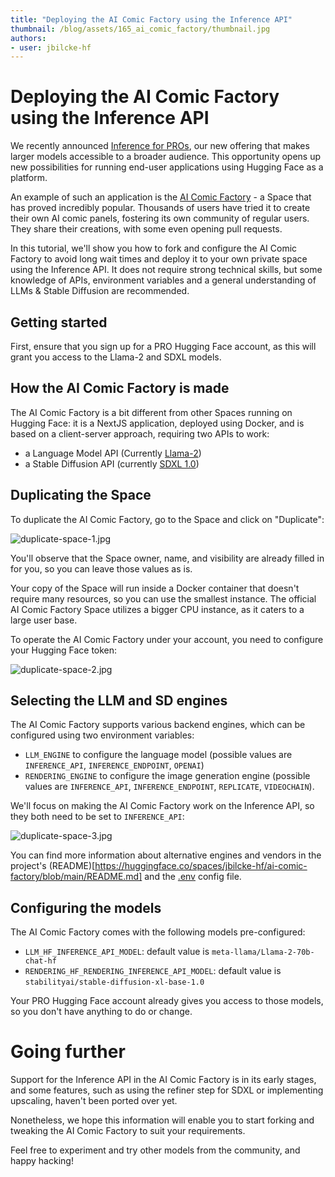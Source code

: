 ```yaml
---
title: "Deploying the AI Comic Factory using the Inference API"
thumbnail: /blog/assets/165_ai_comic_factory/thumbnail.jpg
authors:
- user: jbilcke-hf
---
```


# Deploying the AI Comic Factory using the Inference API

<!-- {blog_metadata} -->
<!-- {authors} -->

We recently announced [Inference for PROs](https://huggingface.co/blog/inference-pro), our new offering that makes larger models accessible to a broader audience. This opportunity opens up new possibilities for running end-user applications using Hugging Face as a platform.

An example of such an application is the [AI Comic Factory](https://huggingface.co/spaces/jbilcke-hf/ai-comic-factory) - a Space that has proved incredibly popular. Thousands of users have tried it to create their own AI comic panels, fostering its own community of regular users. They share their creations, with some even opening pull requests.

In this tutorial, we'll show you how to fork and configure the AI Comic Factory to avoid long wait times and deploy it to your own private space using the Inference API. It does not require strong technical skills, but some knowledge of APIs, environment variables and a general understanding of LLMs & Stable Diffusion are recommended.

## Getting started


First, ensure that you sign up for a PRO Hugging Face account, as this will grant you access to the Llama-2 and SDXL models.

## How the AI Comic Factory is made

The AI Comic Factory is a bit different from other Spaces running on Hugging Face: it is a NextJS application, deployed using Docker, and is based on a client-server approach, requiring two APIs to work:

- a Language Model API (Currently [Llama-2](https://huggingface.co/docs/transformers/model_doc/llama2))
- a Stable Diffusion API (currently [SDXL 1.0](https://huggingface.co/docs/diffusers/api/pipelines/stable_diffusion/stable_diffusion_xl))

## Duplicating the Space

To duplicate the AI Comic Factory, go to the Space and click on "Duplicate":

![duplicate-space-1.jpg](https://huggingface.co/datasets/huggingface/documentation-images/resolve/main/blog/165_ai_comic_factory/duplicate-space-1.jpg)

You'll observe that the Space owner, name, and visibility are already filled in for you, so you can leave those values as is.

Your copy of the Space will run inside a Docker container that doesn't require many resources, so you can use the smallest instance. The official AI Comic Factory Space utilizes a bigger CPU instance, as it caters to a large user base.

To operate the AI Comic Factory under your account, you need to configure your Hugging Face token:

![duplicate-space-2.jpg](https://huggingface.co/datasets/huggingface/documentation-images/resolve/main/blog/165_ai_comic_factory/duplicate-space-2.jpg)

## Selecting the LLM and SD engines

The AI Comic Factory supports various backend engines, which can be configured using two environment variables:
 - `LLM_ENGINE` to configure the language model (possible values are `INFERENCE_API`, `INFERENCE_ENDPOINT`, `OPENAI`)
 - `RENDERING_ENGINE` to configure the image generation engine (possible values are `INFERENCE_API`, `INFERENCE_ENDPOINT`, `REPLICATE`, `VIDEOCHAIN`).

We'll focus on making the AI Comic Factory work on the Inference API, so they both need to be set to `INFERENCE_API`:

![duplicate-space-3.jpg](https://huggingface.co/datasets/huggingface/documentation-images/resolve/main/blog/165_ai_comic_factory/duplicate-space-3.jpg)

You can find more information about alternative engines and vendors in the project's (README)[https://huggingface.co/spaces/jbilcke-hf/ai-comic-factory/blob/main/README.md] and the [.env](https://huggingface.co/spaces/jbilcke-hf/ai-comic-factory/blob/main/README.md) config file.

## Configuring the models

The AI Comic Factory comes with the following models pre-configured:
- `LLM_HF_INFERENCE_API_MODEL`: default value is `meta-llama/Llama-2-70b-chat-hf`
- `RENDERING_HF_RENDERING_INFERENCE_API_MODEL`: default value is `stabilityai/stable-diffusion-xl-base-1.0`

Your PRO Hugging Face account already gives you access to those models, so you don't have anything to do or change.

# Going further

Support for the Inference API in the AI Comic Factory is in its early stages, and some features, such as using the refiner step for SDXL or implementing upscaling, haven't been ported over yet.

Nonetheless, we hope this information will enable you to start forking and tweaking the AI Comic Factory to suit your requirements.

Feel free to experiment and try other models from the community, and happy hacking!
